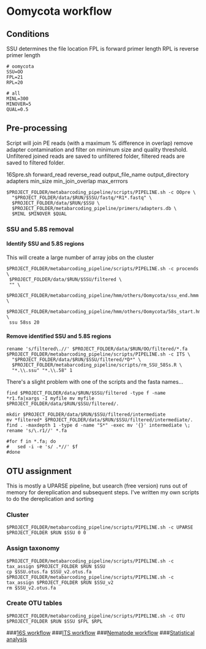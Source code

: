 # Oomycota workflow

## Conditions
SSU determines the file location
FPL is forward primer length
RPL is reverse primer length

```shell
# oomycota
SSU=OO 
FPL=21
RPL=20

# all
MINL=300
MINOVER=5
QUAL=0.5
```

## Pre-processing
Script will join PE reads (with a maximum % difference in overlap) remove adapter contamination and filter on minimum size and quality threshold.
Unfiltered joined reads are saved to unfiltered folder, filtered reads are saved to filtered folder.

16Spre.sh forward_read reverse_read output_file_name output_directory adapters min_size min_join_overlap max_errrors 

```shell
$PROJECT_FOLDER/metabarcoding_pipeline/scripts/PIPELINE.sh -c OOpre \
  "$PROJECT_FOLDER/data/$RUN/$SSU/fastq/*R1*.fastq" \
  $PROJECT_FOLDER/data/$RUN/$SSU \
  $PROJECT_FOLDER/metabarcoding_pipeline/primers/adapters.db \
  $MINL $MINOVER $QUAL
```
### SSU and 5.8S removal 

#### Identify SSU and 5.8S regions

This will create a large number of array jobs on the cluster

```shell
$PROJECT_FOLDER/metabarcoding_pipeline/scripts/PIPELINE.sh -c procends \
 $PROJECT_FOLDER/data/$RUN/$SSU/filtered \
 "" \
 $PROJECT_FOLDER/metabarcoding_pipeline/hmm/others/Oomycota/ssu_end.hmm \
 $PROJECT_FOLDER/metabarcoding_pipeline/hmm/others/Oomycota/58s_start.hmm \
 ssu 58ss 20
```

#### Remove identified SSU and 5.8S regions
```shell
rename 's/filtered\.//' $PROJECT_FOLDER/data/$RUN/OO/filtered/*.fa
$PROJECT_FOLDER/metabarcoding_pipeline/scripts/PIPELINE.sh -c ITS \
  "$PROJECT_FOLDER/data/$RUN/$SSU/filtered/*D*" \
  $PROJECT_FOLDER/metabarcoding_pipeline/scripts/rm_SSU_58Ss.R \
  "*.\\.ssu" "*.\\.58" 1

```

There's a slight problem with one of the scripts and the fasta names...
```shell
find $PROJECT_FOLDER/data/$RUN/$SSU/filtered -type f -name *r1.fa|xargs -I myfile mv myfile $PROJECT_FOLDER/data/$RUN/$SSU/filtered/.

mkdir $PROJECT_FOLDER/data/$RUN/$SSU/filtered/intermediate
mv *filtered* $PROJECT_FOLDER/data/$RUN/$SSU/filtered/intermediate/.
find . -maxdepth 1 -type d -name "S*" -exec mv '{}' intermediate \;
rename 's/\.r1//' *.fa

#for f in *.fa; do
#	sed -i -e 's/ .*//' $f
#done
```

## OTU assignment 
This is mostly a UPARSE pipeline, but usearch (free version) runs out of memory for dereplication and subsequent steps. I've written my own scripts to do the dereplication and sorting 

### Cluster 
```shell
$PROJECT_FOLDER/metabarcoding_pipeline/scripts/PIPELINE.sh -c UPARSE $PROJECT_FOLDER $RUN $SSU 0 0
```
### Assign taxonomy
```shell
$PROJECT_FOLDER/metabarcoding_pipeline/scripts/PIPELINE.sh -c tax_assign $PROJECT_FOLDER $RUN $SSU 
cp $SSU.otus.fa $SSU_v2.otus.fa
$PROJECT_FOLDER/metabarcoding_pipeline/scripts/PIPELINE.sh -c tax_assign $PROJECT_FOLDER $RUN $SSU_v2
rm $SSU_v2.otus.fa
```

### Create OTU tables
```shell
$PROJECT_FOLDER/metabarcoding_pipeline/scripts/PIPELINE.sh -c OTU $PROJECT_FOLDER $RUN $SSU $FPL $RPL
```

###[16S workflow](../master/16S%20%20workflow.md)
###[ITS workflow](../master//ITS%20workflow.md)
###[Nematode workflow](../master/Nematoda%20workflow.md)
###[Statistical analysis](../master/statistical%20analysis.md)



